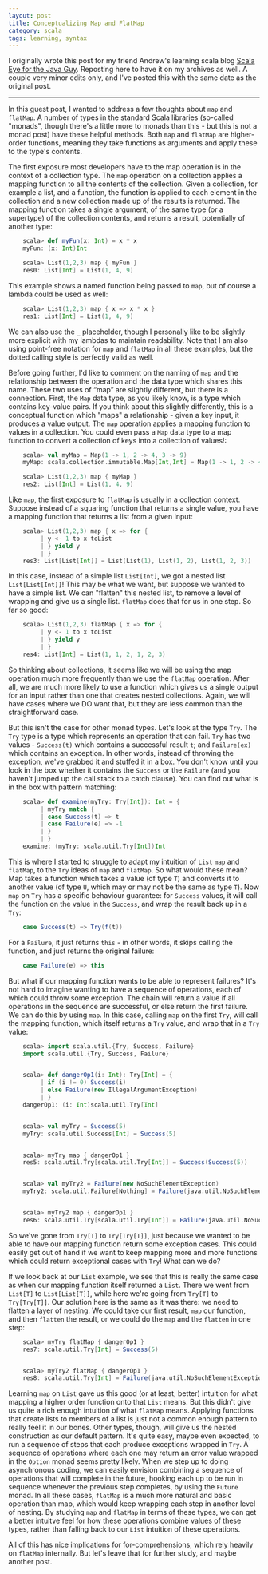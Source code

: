 ```yaml
---
layout: post
title: Conceptualizing Map and FlatMap
category: scala
tags: learning, syntax
---
```


I originally wrote this post for my friend Andrew's learning scala blog [Scala Eye for the Java Guy](http://scalaeyeforthejavaguy.blogspot.com/2013/12/conceptualising-map-and-flatmap.html). Reposting here to have it on my archives as well. A couple very minor edits only, and I've posted this with the same date as the original post.

---

In this guest post, I wanted to address a few thoughts about ```map``` and ```flatMap```. A number of types in the standard Scala libraries (so-called "monads", though there's a little more to monads than this - but this is not a monad post) have these helpful methods. Both ```map``` and ```flatMap``` are higher-order functions, meaning they take functions as arguments and apply these to the type's contents.

The first exposure most developers have to the map operation is in the context of a collection type. The ```map``` operation on a collection applies a mapping function to all the contents of the collection. Given a collection, for example a list, and a function, the function is applied to each element in the collection and a new collection made up of the results is returned. The mapping function takes a single argument, of the same type (or a supertype) of the collection contents, and returns a result, potentially of another type:

```scala
    scala> def myFun(x: Int) = x * x
    myFun: (x: Int)Int

    scala> List(1,2,3) map { myFun }
    res0: List[Int] = List(1, 4, 9)
```

This example shows a named function being passed to ```map```, but of course a lambda could be used as well:

```scala
    scala> List(1,2,3) map { x => x * x }
    res1: List[Int] = List(1, 4, 9)
```

We can also use the ```_``` placeholder, though I personally like to be slightly more explicit with my lambdas to maintain readability. Note that I am also using point-free notation for ```map``` and ```flatMap``` in all these examples, but the dotted calling style is perfectly valid as well.

Before going further, I'd like to comment on the naming of ```map``` and the relationship between the operation and the data type which shares this name. These two uses of “map” are slightly different, but there is a connection. First, the ```Map``` data type, as you likely know, is a type which contains key-value pairs. If you think about this slightly differently, this is a conceptual function which "maps" a relationship - given a key input, it produces a value output. The ```map``` operation applies a mapping function to values in a collection. You could even pass a ```Map``` data type to a map function to convert a collection of keys into a collection of values!:

```scala
    scala> val myMap = Map(1 -> 1, 2 -> 4, 3 -> 9)
    myMap: scala.collection.immutable.Map[Int,Int] = Map(1 -> 1, 2 -> 4, 3 -> 9)

    scala> List(1,2,3) map { myMap }
    res2: List[Int] = List(1, 4, 9)
```

Like ```map```, the first exposure to ```flatMap``` is usually in a collection context. Suppose instead of a squaring function that returns a single value, you have a mapping function that returns a list from a given input:

```scala
    scala> List(1,2,3) map { x => for {
         | y <- 1 to x toList
         | } yield y
         | }
    res3: List[List[Int]] = List(List(1), List(1, 2), List(1, 2, 3))
```

In this case, instead of a simple list ```List[Int]```, we got a nested list ```List[List[Int]]```! This may be what we want, but suppose we wanted to have a simple list. We can "flatten" this nested list, to remove a level of wrapping and give us a single list. ```flatMap``` does that for us in one step. So far so good:

```scala
    scala> List(1,2,3) flatMap { x => for {
         | y <- 1 to x toList
         | } yield y
         | }
    res4: List[Int] = List(1, 1, 2, 1, 2, 3)
```

So thinking about collections, it seems like we will be using the map operation much more frequently than we use the ```flatMap``` operation. After all, we are much more likely to use a function which gives us a single output for an input rather than one that creates nested collections. Again, we will have cases where we DO want that, but they are less common than the straightforward case.

But this isn't the case for other monad types. Let's look at the type ```Try```. The ```Try``` type is a type which represents an operation that can fail. ```Try``` has two values - ```Success(t)``` which contains a successful result ```t```; and ```Failure(ex)``` which contains an exception. In other words, instead of throwing the exception, we've grabbed it and stuffed it in a box. You don't know until you look in the box whether it contains the ```Success``` or the ```Failure``` (and you haven't jumped up the call stack to a catch clause). You can find out what is in the box with pattern matching:

```scala
    scala> def examine(myTry: Try[Int]): Int = {
         | myTry match {
         | case Success(t) => t
         | case Failure(e) => -1
         | }
         | }
    examine: (myTry: scala.util.Try[Int])Int
```

This is where I started to struggle to adapt my intuition of ```List``` ```map``` and ```flatMap```, to the ```Try``` ideas of ```map``` and ```flatMap```. So what would these mean? Map takes a function which takes a value (of type ```T```) and converts it to another value (of type ```U```, which may or may not be the same as type ```T```). Now ```map``` on ```Try``` has a specific behaviour guarantee: for ```Success``` values, it will call the function on the value in the ```Success```, and wrap the result back up in a ```Try```:

```scala
    case Success(t) => Try(f(t)) 
```

For a ```Failure```, it just returns ```this``` - in other words, it skips calling the function, and just returns the original failure:

```scala
    case Failure(e) => this
```

But what if our mapping function wants to be able to represent failures? It's not hard to imagine wanting to have a sequence of operations, each of which could throw some exception. The chain will return a value if all operations in the sequence are successful, or else return the first failure. We can do this by using ```map```. In this case, calling ```map``` on the first ```Try```, will call the mapping function, which itself returns a ```Try``` value, and wrap that in a ```Try``` value:

```scala
    scala> import scala.util.{Try, Success, Failure}
    import scala.util.{Try, Success, Failure}


    scala> def dangerOp1(i: Int): Try[Int] = {
         | if (i != 0) Success(i)
         | else Failure(new IllegalArgumentException)
         | }
    dangerOp1: (i: Int)scala.util.Try[Int]


    scala> val myTry = Success(5)
    myTry: scala.util.Success[Int] = Success(5)


    scala> myTry map { dangerOp1 }
    res5: scala.util.Try[scala.util.Try[Int]] = Success(Success(5))


    scala> val myTry2 = Failure(new NoSuchElementException)
    myTry2: scala.util.Failure[Nothing] = Failure(java.util.NoSuchElementException)


    scala> myTry2 map { dangerOp1 }
    res6: scala.util.Try[scala.util.Try[Int]] = Failure(java.util.NoSuchElementException)
```

So we've gone from ```Try[T]``` to ```Try[Try[T]]```, just because we wanted to be able to have our mapping function return some exception cases. This could easily get out of hand if we want to keep mapping more and more functions which could return exceptional cases with ```Try```! What can we do?

If we look back at our ```List``` example, we see that this is really the same case as when our mapping function itself returned a ```List```. There we went from ```List[T]``` to ```List[List[T]]```, while here we're going from ```Try[T]``` to ```Try[Try[T]]```. Our solution here is the same as it was there: we need to flatten a layer of nesting. We could take our first result, ```map``` our function, and then ```flatten``` the result, or we could do the ```map``` and the ```flatten``` in one step:

```scala
    scala> myTry flatMap { dangerOp1 }
    res7: scala.util.Try[Int] = Success(5)


    scala> myTry2 flatMap { dangerOp1 }
    res8: scala.util.Try[Int] = Failure(java.util.NoSuchElementException)
```

Learning ```map``` on ```List``` gave us this good (or at least, better) intuition for what mapping a higher order function onto that ```List``` means. But this didn't give us quite a rich enough intuition of what ```flatMap``` means. Applying functions that create lists to members of a list is just not a common enough pattern to really feel it in our bones. Other types, though, will give us the nested construction as our default pattern. It's quite easy, maybe even expected, to run a sequence of steps that each produce exceptions wrapped in ```Try```. A sequence of operations where each one may return an error value wrapped in the ```Option``` monad seems pretty likely. When we step up to doing asynchronous coding, we can easily envision combining a sequence of operations that will complete in the future, hooking each up to be run in sequence whenever the previous step completes, by using the ```Future``` monad. In all these cases, ```flatMap``` is a much more natural and basic operation than map, which would keep wrapping each step in another level of nesting. By studying ```map``` and ```flatMap``` in terms of these types, we can get a better intuitve feel for how these operations combine values of these types, rather than falling back to our ```List``` intuition of these operations.

All of this has nice implications for for-comprehensions, which rely heavily on ```flatMap``` internally. But let's leave that for further study, and maybe another post. 